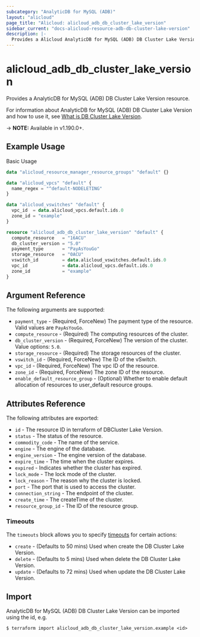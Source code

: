 ```yaml
---
subcategory: "AnalyticDB for MySQL (ADB)"
layout: "alicloud"
page_title: "Alicloud: alicloud_adb_db_cluster_lake_version"
sidebar_current: "docs-alicloud-resource-adb-db-cluster-lake-version"
description: |-
  Provides a Alicloud AnalyticDB for MySQL (ADB) DB Cluster Lake Version resource.
---
```


# alicloud\_adb\_db\_cluster\_lake\_version

Provides a AnalyticDB for MySQL (ADB) DB Cluster Lake Version resource.

For information about AnalyticDB for MySQL (ADB) DB Cluster Lake Version and how to use it, see [What is DB Cluster Lake Version](https://www.alibabacloud.com/help/en/analyticdb-for-mysql/latest/what-is-analyticdb-for-mysql).

-> **NOTE:** Available in v1.190.0+.

## Example Usage

Basic Usage

```terraform
data "alicloud_resource_manager_resource_groups" "default" {}

data "alicloud_vpcs" "default" {
  name_regex = "^default-NODELETING"
}

data "alicloud_vswitches" "default" {
  vpc_id  = data.alicloud_vpcs.default.ids.0
  zone_id = "example"
}

resource "alicloud_adb_db_cluster_lake_version" "default" {
  compute_resource   = "16ACU"
  db_cluster_version = "5.0"
  payment_type       = "PayAsYouGo"
  storage_resource   = "0ACU"
  vswitch_id         = data.alicloud_vswitches.default.ids.0
  vpc_id             = data.alicloud_vpcs.default.ids.0
  zone_id            = "example"
}
```

## Argument Reference

The following arguments are supported:

* `payment_type` - (Required, ForceNew) The payment type of the resource. Valid values are `PayAsYouGo`.
* `compute_resource` - (Required) The computing resources of the cluster.
* `db_cluster_version` - (Required, ForceNew) The version of the cluster. Value options: `5.0`.
* `storage_resource` - (Required) The storage resources of the cluster.
* `vswitch_id` - (Required, ForceNew) The ID of the vSwitch.
* `vpc_id` - (Required, ForceNew) The vpc ID of the resource.
* `zone_id` - (Required, ForceNew) The zone ID of the resource.
* `enable_default_resource_group` - (Optional) Whether to enable default allocation of resources to user_default resource groups.


## Attributes Reference

The following attributes are exported:

* `id` - The resource ID in terraform of DBCluster Lake Version.
* `status` - The status of the resource.
* `commodity_code` - The name of the service.
* `engine` - The engine of the database.
* `engine_version` - The engine version of the database.
* `expire_time` - The time when the cluster expires.
* `expired` - Indicates whether the cluster has expired.
* `lock_mode` - The lock mode of the cluster.
* `lock_reason` - The reason why the cluster is locked.
* `port` - The port that is used to access the cluster.
* `connection_string` - The endpoint of the cluster.
* `create_time` - The createTime of the cluster.
* `resource_group_id` - The ID of the resource group.

### Timeouts

The `timeouts` block allows you to specify [timeouts](https://www.terraform.io/docs/configuration-0-11/resources.html#timeouts) for certain actions:

* `create` - (Defaults to 50 mins) Used when create the DB Cluster Lake Version.
* `delete` - (Defaults to 5 mins) Used when delete the DB Cluster Lake Version.
* `update` - (Defaults to 72 mins) Used when update the DB Cluster Lake Version.

## Import

AnalyticDB for MySQL (ADB) DB Cluster Lake Version can be imported using the id, e.g.

```
$ terraform import alicloud_adb_db_cluster_lake_version.example <id>
```